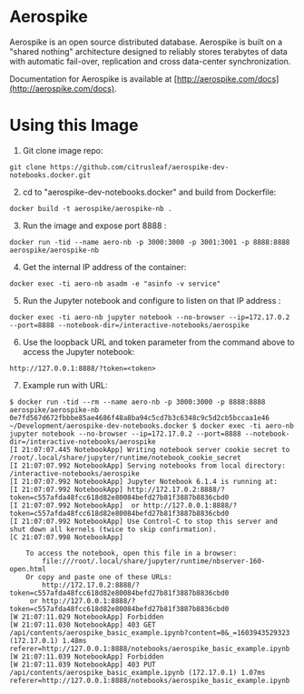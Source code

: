 # Aerospike 

Aerospike is an open source distributed database. Aerospike is built on a 
"shared nothing" architecture designed to reliably stores terabytes of data 
with automatic fail-over, replication and cross data-center synchronization.

Documentation for Aerospike is available at [http://aerospike.com/docs](http://aerospike.com/docs).

# Using this Image

1) Git clone image repo:

```
git clone https://github.com/citrusleaf/aerospike-dev-notebooks.docker.git
```

2) cd to "aerospike-dev-notebooks.docker" and build from Dockerfile:

```
docker build -t aerospike/aerospike-nb .
```

3) Run the image and expose port 8888 :

```
docker run -tid --name aero-nb -p 3000:3000 -p 3001:3001 -p 8888:8888 aerospike/aerospike-nb
```


4) Get the internal IP address of the container:

```
docker exec -ti aero-nb asadm -e "asinfo -v service"
```

5) Run the Jupyter notebook and configure to listen on that IP address :

```
docker exec -ti aero-nb jupyter notebook --no-browser --ip=172.17.0.2 --port=8888 --notebook-dir=/interactive-notebooks/aerospike
```

6) Use the loopback URL and token parameter from the command above to access the Jupyter notebook:

```
http://127.0.0.1:8888/?token=<token>
```

7) Example run with URL:

```
$ docker run -tid --rm --name aero-nb -p 3000:3000 -p 8888:8888 aerospike/aerospike-nb
0e7fd567d672fbbbe85ae4686f48a8ba94c5cd7b3c6348c9c5d2cb5bccaa1e46
~/Development/aerospike-dev-notebooks.docker $ docker exec -ti aero-nb jupyter notebook --no-browser --ip=172.17.0.2 --port=8888 --notebook-dir=/interactive-notebooks/aerospike
[I 21:07:07.445 NotebookApp] Writing notebook server cookie secret to /root/.local/share/jupyter/runtime/notebook_cookie_secret
[I 21:07:07.992 NotebookApp] Serving notebooks from local directory: /interactive-notebooks/aerospike
[I 21:07:07.992 NotebookApp] Jupyter Notebook 6.1.4 is running at:
[I 21:07:07.992 NotebookApp] http://172.17.0.2:8888/?token=c557afda48fcc618d82e80084befd27b81f3887b8836cbd0
[I 21:07:07.992 NotebookApp]  or http://127.0.0.1:8888/?token=c557afda48fcc618d82e80084befd27b81f3887b8836cbd0
[I 21:07:07.992 NotebookApp] Use Control-C to stop this server and shut down all kernels (twice to skip confirmation).
[C 21:07:07.998 NotebookApp] 
    
    To access the notebook, open this file in a browser:
        file:///root/.local/share/jupyter/runtime/nbserver-160-open.html
    Or copy and paste one of these URLs:
        http://172.17.0.2:8888/?token=c557afda48fcc618d82e80084befd27b81f3887b8836cbd0
     or http://127.0.0.1:8888/?token=c557afda48fcc618d82e80084befd27b81f3887b8836cbd0
[W 21:07:11.029 NotebookApp] Forbidden
[W 21:07:11.030 NotebookApp] 403 GET /api/contents/aerospike_basic_example.ipynb?content=0&_=1603943529323 (172.17.0.1) 1.48ms referer=http://127.0.0.1:8888/notebooks/aerospike_basic_example.ipynb
[W 21:07:11.039 NotebookApp] Forbidden
[W 21:07:11.039 NotebookApp] 403 PUT /api/contents/aerospike_basic_example.ipynb (172.17.0.1) 1.07ms referer=http://127.0.0.1:8888/notebooks/aerospike_basic_example.ipynb

```



